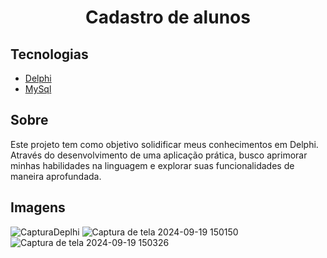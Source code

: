 
<h1 align="center">
  Cadastro de alunos
</h1>




## Tecnologias
 
- [Delphi](https://www.embarcadero.com/br/products/delphi/starter/free-download)
- [MySql](https://www.mysql.com/)


## Sobre
Este projeto tem como objetivo solidificar meus conhecimentos em Delphi.
Através do desenvolvimento de uma aplicação prática, busco aprimorar minhas habilidades na linguagem e explorar suas funcionalidades de maneira aprofundada.

## Imagens
![CapturaDeplhi](https://github.com/user-attachments/assets/ab957992-d23d-47a6-b60d-c7dca8f35aa1)
![Captura de tela 2024-09-19 150150](https://github.com/user-attachments/assets/8717433c-4acd-43f1-90d2-5548b45b6f5e)
![Captura de tela 2024-09-19 150326](https://github.com/user-attachments/assets/899dc0d2-69ff-44eb-a9e7-7a9ec40a511d)
